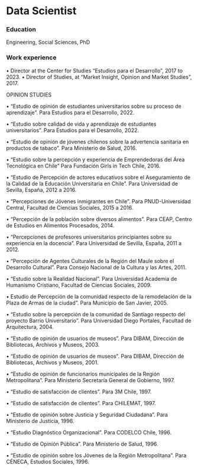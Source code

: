 # Data Scientist
### Education
Engineering, Social Sciences, PhD
### Work experience
• Director at the Center for Studies “Estudios para el Desarrollo”, 2017 to 2023.
• Director of Studies, at “Market Insight, Opinion and Market Studies”, 2017.

OPINION STUDIES

• “Estudio de opinión de estudiantes universitarios sobre su proceso de aprendizaje”.
Para Estudios para el Desarrollo, 2022.

• “Estudio sobre calidad de vida y aprendizaje de estudiantes universitarios”.
Para Estudios para el Desarrollo, 2022.

• “Estudio de opinión de jóvenes chilenos sobre la advertencia sanitaria en productos de tabaco”.
Para Ministerio de Salud, 2016.

• “Estudio sobre la percepción y experiencia de Emprendedoras del Área Tecnológica en Chile”
Para Fundación Girls in Tech Chile, 2016.

• “Estudio de Percepción de actores educativos sobre el Aseguramiento de la Calidad de la Educación Universitaria en Chile”.
Para Universidad de Sevilla, España, 2012 a 2016.

• “Percepciones de Jóvenes inmigrantes en Chile”.
Para PNUD-Universidad Central, Facultad de Ciencias Sociales, 2015 a 2016.

• “Percepción de la población sobre diversos alimentos”.
Para CEAP, Centro de Estudios en Alimentos Procesados, 2014.

• “Percepciones de profesores universitarios principiantes sobre su experiencia en la docencia”.
Para Universidad de Sevilla, España, 2011 a 2012.

• “Percepción de Agentes Culturales de la Región del Maule sobre el Desarrollo Cultural”.
Para Consejo Nacional de la Cultura y las Artes, 2011.

• “Estudio sobre la Realidad Nacional”.
Para Universidad Academia de Humanismo Cristiano, Facultad de Ciencias Sociales, 2009.

• Estudio de Percepción de la comunidad respecto de la remodelación de la Plaza de Armas de la ciudad”.
Para Municipio de San Javier, 2005.

• “Estudio sobre la percepción de la comunidad de Santiago respecto del proyecto Barrio Universitario”.
Para Universidad Diego Portales, Facultad de Arquitectura, 2004.

• “Estudio de opinión de usuarios de museos”.
Para DIBAM, Dirección de Bibliotecas, Archivos y Museos, 2003.

• “Estudio de opinión de usuarios de museos”.
Para DIBAM, Dirección de Bibliotecas, Archivos y Museos, 2001.

• “Estudio de opinión de funcionarios municipales de la Región Metropolitana”.
Para Ministerio Secretaría General de Gobierno, 1997.

• “Estudio de satisfacción de clientes”.
Para 3M Chile, 1997.

• “Estudio de satisfacción de clientes”.
Para CHILEMAT, 1997.

• “Estudio de opinión sobre Justicia y Seguridad Ciudadana”.
Para Ministerio de Justicia, 1996.

• “Estudio Diagnóstico Organizacional”.
Para CODELCO Chile, 1996.

• “Estudio de Opinión Pública”.
Para Ministerio de Salud, 1996.

• “Estudio de opinión sobre los Jóvenes de la Región Metropolitana”.
Para CÉNECA, Estudios Sociales, 1996.
